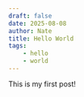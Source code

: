 ```yaml
---
draft: false
date: 2025-08-08
author: Nate
title: Hello World
tags:
    - hello
    - world
---
```


This is my first post!
